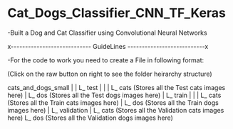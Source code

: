 # Cat_Dogs_Classifier_CNN_TF_Keras
-Built a Dog and Cat Classifier using Convolutional Neural Networks

x---------------------------- GuideLines ---------------------------x

-For the code to work you need to create a File in following format:
 
(Click on the raw button on right to see the folder heirarchy structure)
 
 cats_and_dogs_small
      |
      |
      L_ test 
      |    |
      |    L_ cats (Stores all the Test cats images here)
      |    L_ dos (Stores all the Test dogs images here)
      |
      L_ train 
      |    |
      |    L_ cats (Stores all the Train cats images here)
      |    L_ dos (Stores all the Train dogs images here)
      |
      L_ validation 
           |
           L_ cats (Stores all the Validation cats images here)
           L_ dos (Stores all the Validation dogs images here)
       
 
